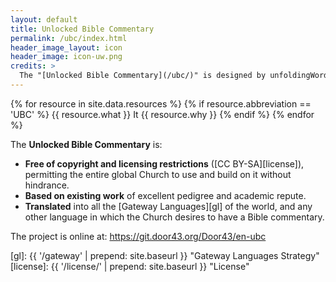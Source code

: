 ```yaml
---
layout: default
title: Unlocked Bible Commentary
permalink: /ubc/index.html
header_image_layout: icon
header_image: icon-uw.png
credits: >
  The "[Unlocked Bible Commentary](/ubc/)" is designed by unfoldingWord and developed by the [Door43 World Missions Community](https://door43.org/). It is made available under a [Creative Commons Attribution-ShareAlike 4.0 International](https://creativecommons.org/licenses/by-sa/4.0/) license.
---
```


{% for resource in site.data.resources %}
 {% if resource.abbreviation == 'UBC' %}
  {{ resource.what }} It {{ resource.why }}
 {% endif %}
{% endfor %}

The **Unlocked Bible Commentary** is:

- **Free of copyright and licensing restrictions** ([CC BY-SA][license]), permitting the entire global Church to use and build on it without hindrance.
- **Based on existing work** of excellent pedigree and academic repute.
- **Translated** into all the [Gateway Languages][gl] of the world, and any other language in which the Church desires to have a Bible commentary.

The project is online at: <https://git.door43.org/Door43/en-ubc>

[gl]: {{ '/gateway' | prepend: site.baseurl }} "Gateway Languages Strategy"
[license]: {{ '/license/' | prepend: site.baseurl }} "License"
